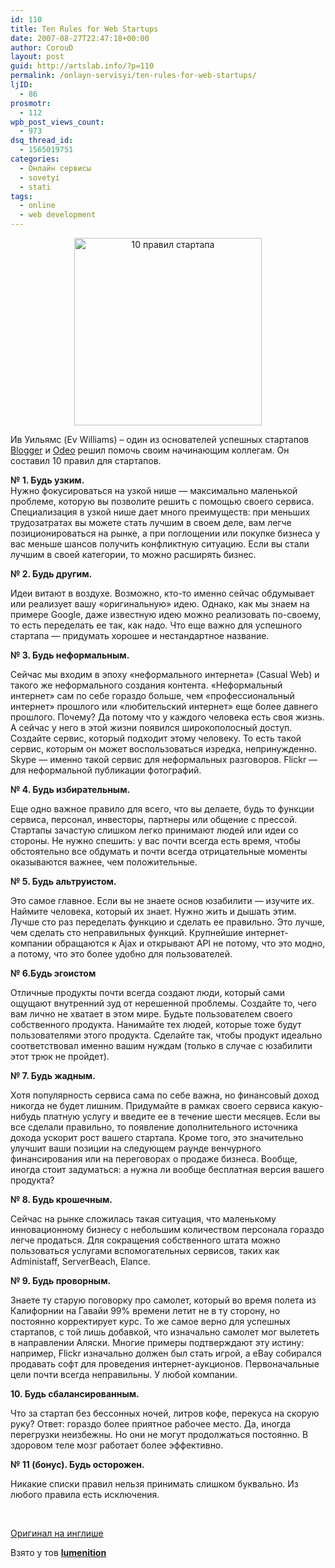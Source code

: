 ```yaml
---
id: 110
title: Ten Rules for Web Startups
date: 2007-08-27T22:47:18+00:00
author: CorouD
layout: post
guid: http://artslab.info/?p=110
permalink: /onlayn-servisyi/ten-rules-for-web-startups/
ljID:
  - 86
prosmotr:
  - 112
wpb_post_views_count:
  - 973
dsq_thread_id:
  - 1565019751
categories:
  - Онлайн сервисы
  - sovetyi
  - stati
tags:
  - online
  - web development
---
```

<p align="center">
  <a href="http://artslab.info/wp-content/uploads/pravila_dlya_uspeshnogo_startupa.jpg"><img src="http://artslab.info/wp-content/uploads/pravila_dlya_uspeshnogo_startupa-300x300.jpg" alt="10 правил стартапа" title="pravila_dlya_uspeshnogo_startupa" width="300" height="300" class="alignnone size-medium wp-image-808" /></a>
</p>

<p align="left">
  Ив Уильямс (Ev Williams) &#8211; один из основателей успешных стартапов <a href="https://www.blogger.com/start" target="_blank"></a><a href="https://www.blogger.com/start" target="_blank">Blogger</a> и <a href="http://odeo.com/" target="_blank">Odeo</a> решил помочь своим начинающим коллегам. Он составил 10 правил для стартапов.
</p>

<p align="left">
  <!--more-->
</p>

<p align="left">
  <strong>№ 1. Будь узким.</strong><br /> Нужно фокусироваться на узкой нише — максимально маленькой проблеме, которую вы позволите решить с помощью своего сервиса. Специализация в узкой нише дает много преимуществ: при меньших трудозатратах вы можете стать лучшим в своем деле, вам легче позиционироваться на рынке, а при поглощении или покупке бизнеса у вас меньше шансов получить конфликтную ситуацию. Если вы стали лучшим в своей категории, то можно расширять бизнес.
</p>

**№ 2. Будь другим.**

Идеи витают в воздухе. Возможно, кто-то именно сейчас обдумывает или реализует вашу «оригинальную» идею. Однако, как мы знаем на примере Google, даже известную идею можно реализовать по-своему, то есть переделать ее так, как надо. Что еще важно для успешного стартапа — придумать хорошее и нестандартное название.

**№ 3. Будь неформальным.**

Сейчас мы входим в эпоху «неформального интернета» (Casual Web) и такого же неформального создания контента. «Неформальный интернет» сам по себе гораздо больше, чем «профессиональный интернет» прошлого или «любительский интернет» еще более давнего прошлого. Почему? Да потому что у каждого человека есть своя жизнь. А сейчас у него в этой жизни появился широкополосный доступ. Создайте сервис, который подходит этому человеку. То есть такой сервис, которым он может воспользоваться изредка, непринужденно. Skype — именно такой сервис для неформальных разговоров. Flickr — для неформальной публикации фотографий.

**№ 4. Будь избирательным.**

Еще одно важное правило для всего, что вы делаете, будь то функции сервиса, персонал, инвесторы, партнеры или общение с прессой. Стартапы зачастую слишком легко принимают людей или идеи со стороны. Не нужно спешить: у вас почти всегда есть время, чтобы обстоятельно все обдумать и почти всегда отрицательные моменты оказываются важнее, чем положительные.

**№ 5. Будь альтруистом.**

Это самое главное. Если вы не знаете основ юзабилити — изучите их. Наймите человека, который их знает. Нужно жить и дышать этим. Лучше сто раз переделать функцию и сделать ее правильно. Это лучше, чем сделать сто неправильных функций. Крупнейшие интернет-компании обращаются к Ajax и открывают API не потому, что это модно, а потому, что это более удобно для пользователей.

**№ 6.Будь эгоистом**

Отличные продукты почти всегда создают люди, который сами ощущают внутренний зуд от нерешенной проблемы. Создайте то, чего вам лично не хватает в этом мире. Будьте пользователем своего собственного продукта. Нанимайте тех людей, которые тоже будут пользователями этого продукта. Сделайте так, чтобы продукт идеально соответствовал именно вашим нуждам (только в случае с юзабилити этот трюк не пройдет).

**№ 7. Будь жадным.**

Хотя популярность сервиса сама по себе важна, но финансовый доход никогда не будет лишним. Придумайте в рамках своего сервиса какую-нибудь платную услугу и введите ее в течение шести месяцев. Если вы все сделали правильно, то появление дополнительного источника дохода ускорит рост вашего стартапа. Кроме того, это значительно улучшит ваши позиции на следующем раунде венчурного финансирования или на переговорах о продаже бизнеса. Вообще, иногда стоит задуматься: а нужна ли вообще бесплатная версия вашего продукта?

**№ 8. Будь крошечным.**

Сейчас на рынке сложилась такая ситуация, что маленькому инновационному бизнесу с небольшим количеством персонала гораздо легче продаться. Для сокращения собственного штата можно пользоваться услугами вспомогательных сервисов, таких как Administaff, ServerBeach, Elance.

**№ 9. Будь проворным.**

Знаете ту старую поговорку про самолет, который во время полета из Калифорнии на Гавайи 99% времени летит не в ту сторону, но постоянно корректирует курс. То же самое верно для успешных стартапов, с той лишь добавкой, что изначально самолет мог вылететь в направлении Аляски. Многие примеры подтверждают эту истину: например, Flickr изначально должен был стать игрой, а eBay собирался продавать софт для проведения интернет-аукционов. Первоначальные цели почти всегда неправильны. У любой компании.

**10. Будь сбалансированным.**

Что за стартап без бессонных ночей, литров кофе, перекуса на скорую руку? Ответ: гораздо более приятное рабочее место. Да, иногда перегрузки неизбежны. Но они не могут продолжаться постоянно. В здоровом теле мозг работает более эффективно.

**№ 11 (бонус). Будь осторожен.**

Никакие списки правил нельзя принимать слишком буквально. Из любого правила есть исключения.

<p align="left">
  &nbsp;
</p>

<p align="left">
  <a href="http://evhead.com/2005/11/ten-rules-for-web-startups.asp" target="_blank">Оригинал на инглише</a>
</p>

<p align="left">
  Взято у тов <strong><a href="http://lumenition.livejournal.com/" rel="external">lumenition</a> </strong>
</p>